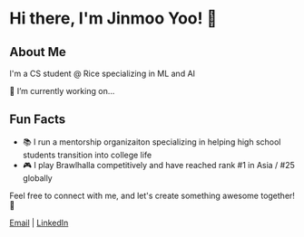 # Hi there, I'm Jinmoo Yoo! 👋

## About Me
I'm a CS student @ Rice specializing in ML and AI

🔭 I’m currently working on...

## Fun Facts
- 📚 I run a mentorship organizaiton specializing in helping high school students transition into college life
- 🎮 I play Brawlhalla competitively and have reached rank #1 in Asia / #25 globally


Feel free to connect with me, and let's create something awesome together! 🚀

[Email](mailto:jy112@rice.edu) | [LinkedIn](https://www.linkedin.com/in/jinmoo-yoo) 


<!--
**jinmooxd/jinmooxd** is a ✨ _special_ ✨ repository because its `README.md` (this file) appears on your GitHub profile.

Here are some ideas to get you started:


## Tech Stack
- 💻 Languages: Python, JavaScript
- 🌐 Web Frameworks: Django, React
- 📦 Databases: PostgreSQL, MongoDB
- 🚀 Tools: Git, VS Code, Docker
- 🌱 Learning: GraphQL, Next.js


- 🔭 I’m currently working on ...
- 🌱 I’m currently learning ...
- 👯 I’m looking to collaborate on ...
- 🤔 I’m looking for help with ...
- 💬 Ask me about ...
- 📫 How to reach me: ...
- 😄 Pronouns: ...
- ⚡ Fun fact: ...
-->
